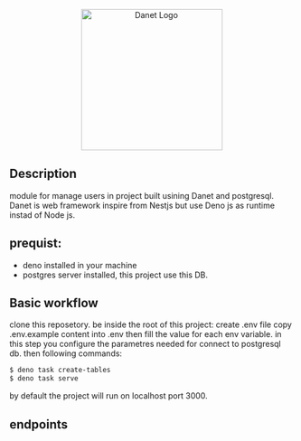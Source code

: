 <p align="center">
   <img src="https://user-images.githubusercontent.com/38007824/205580360-fa032554-5e9e-4266-8ec9-c78ca9a233bc.svg" width="250" alt="Danet Logo" />
</p>

## Description

module for manage users in project built usining Danet and postgresql. Danet is
web framework inspire from Nestjs but use Deno js as runtime instad of Node js.

## prequist:

- deno installed in your machine
- postgres server installed, this project use this DB.

## Basic workflow

clone this reposetory. be inside the root of this project: create .env file copy
.env.example content into .env then fill the value for each env variable. in
this step you configure the parametres needed for connect to postgresql db. then
following commands:

```bash
$ deno task create-tables
$ deno task serve
```

by default the project will run on localhost port 3000.

## endpoints
